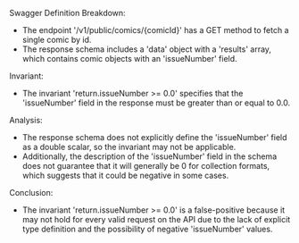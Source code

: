 Swagger Definition Breakdown:
- The endpoint '/v1/public/comics/{comicId}' has a GET method to fetch a single comic by id.
- The response schema includes a 'data' object with a 'results' array, which contains comic objects with an 'issueNumber' field.

Invariant:
- The invariant 'return.issueNumber >= 0.0' specifies that the 'issueNumber' field in the response must be greater than or equal to 0.0.

Analysis:
- The response schema does not explicitly define the 'issueNumber' field as a double scalar, so the invariant may not be applicable.
- Additionally, the description of the 'issueNumber' field in the schema does not guarantee that it will generally be 0 for collection formats, which suggests that it could be negative in some cases.

Conclusion:
- The invariant 'return.issueNumber >= 0.0' is a false-positive because it may not hold for every valid request on the API due to the lack of explicit type definition and the possibility of negative 'issueNumber' values.

